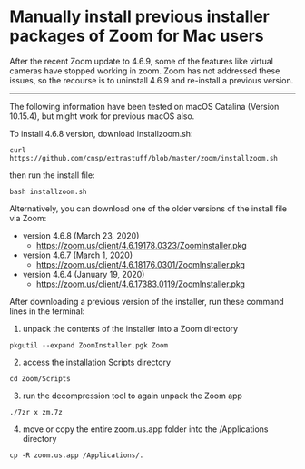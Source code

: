 # Manually install previous installer packages of Zoom for Mac users

After the recent Zoom update to 4.6.9, some of the features like virtual cameras have stopped working in zoom.  Zoom has not addressed these issues, so the recourse is to uninstall 4.6.9 and re-install a previous version.

---

The following information have been tested on macOS Catalina (Version 10.15.4), but might work for previous macOS also.

To install 4.6.8 version, download installzoom.sh: 

`curl https://github.com/cnsp/extrastuff/blob/master/zoom/installzoom.sh`

then run the install file:

`bash installzoom.sh`


Alternatively, you can download one of the older versions of the install file via Zoom:

- version 4.6.8 (March 23, 2020)
	- https://zoom.us/client/4.6.19178.0323/ZoomInstaller.pkg
- version 4.6.7 (March 1, 2020)
  - https://zoom.us/client/4.6.18176.0301/ZoomInstaller.pkg
- version 4.6.4 (January 19, 2020)
  - https://zoom.us/client/4.6.17383.0119/ZoomInstaller.pkg

After downloading a previous version of the installer, run these command lines in the terminal:

1. unpack the contents of the installer into a Zoom directory

`pkgutil --expand ZoomInstaller.pgk Zoom`

2. access the installation Scripts directory 

`cd Zoom/Scripts`

3. run the decompression tool to again unpack the Zoom app

`./7zr x zm.7z`

4. move or copy the entire zoom.us.app folder into the /Applications directory

`cp -R zoom.us.app /Applications/.`


